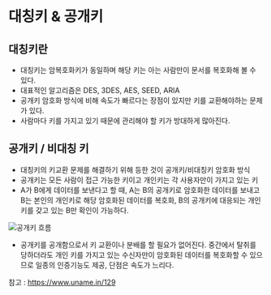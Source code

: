 # 대칭키 & 공개키

## 대칭키란
- 대칭키는 암복호화키가 동일하며 해당 키는 아는 사람만이 문서를 복호화해 볼 수 있다.
- 대표적인 알고리즘은 DES, 3DES, AES, SEED, ARIA 
- 공개키 암호화 방식에 비해 속도가 빠르다는 장점이 있지만 키를 교환해야하는 문제가 있다.
- 사람마다 키를 가지고 있기 때문에 관리해야 할 키가 방대하게 많아진다.

## 공개키 / 비대칭 키
- 대칭키의 키교환 문제를 해결하기 위해 등한 것이 공개키/비대칭키 암호화 방식
- 공개키는 모든 사람이 접근 가능한 키이고 개인키는 각 사용자만이 가지고 있는 키
- A가 B에게 데이터를 보낸다고 할 때, A는 B의 공개키로 암호화한 데이터를 보내고 B는 본인의 개인키로 해당 암호화된 데이터를 복호화, B의 공개키에 대응되는 개인키를 갖고 있는 B만 확인이 가능하다.

![공개키 흐름](https://img1.daumcdn.net/thumb/R1280x0/?scode=mtistory2&fname=https%3A%2F%2Fblog.kakaocdn.net%2Fdn%2FdjJfom%2FbtrdaGvc1dW%2FE1Cp74gy0t1yKKwWzSQ9T1%2Fimg.png)

- 공개키를 공개함으로서 키 교환이나 분배를 할 필요가 없어진다. 중간에서 탈취를 당하더라도 개인 키를 가지고 있는 수신자만이 암호화된 데이터를 복호화할 수 있으므로 일종의 인증기능도 제공, 단점은 속도가 느리다.

참고 : https://www.uname.in/129